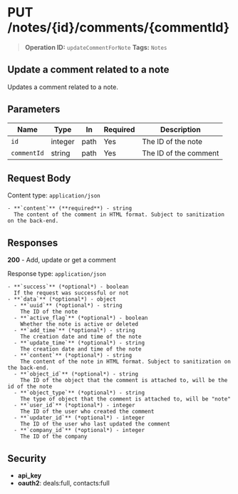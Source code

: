 # PUT /notes/{id}/comments/{commentId}

> **Operation ID:** `updateCommentForNote`
> **Tags:** `Notes`

## Update a comment related to a note

Updates a comment related to a note.

## Parameters

| Name | Type | In | Required | Description |
|------|------|-------|----------|-------------|
| `id` | integer | path | Yes | The ID of the note |
| `commentId` | string | path | Yes | The ID of the comment |

## Request Body

Content type: `application/json`

```
- **`content`** (**required**) - string
  The content of the comment in HTML format. Subject to sanitization on the back-end.
```

## Responses

**200** - Add, update or get a comment

Response type: `application/json`

```
- **`success`** (*optional*) - boolean
  If the request was successful or not
- **`data`** (*optional*) - object
  - **`uuid`** (*optional*) - string
    The ID of the note
  - **`active_flag`** (*optional*) - boolean
    Whether the note is active or deleted
  - **`add_time`** (*optional*) - string
    The creation date and time of the note
  - **`update_time`** (*optional*) - string
    The creation date and time of the note
  - **`content`** (*optional*) - string
    The content of the note in HTML format. Subject to sanitization on the back-end.
  - **`object_id`** (*optional*) - string
    The ID of the object that the comment is attached to, will be the id of the note
  - **`object_type`** (*optional*) - string
    The type of object that the comment is attached to, will be "note"
  - **`user_id`** (*optional*) - integer
    The ID of the user who created the comment
  - **`updater_id`** (*optional*) - integer
    The ID of the user who last updated the comment
  - **`company_id`** (*optional*) - integer
    The ID of the company
```


## Security

- **api_key**
- **oauth2**: deals:full, contacts:full